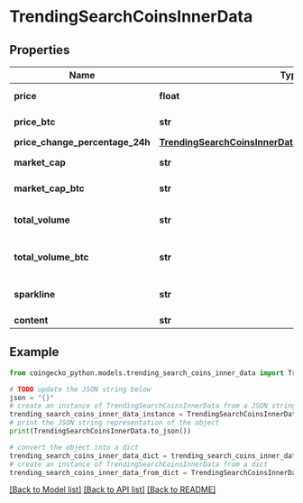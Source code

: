 # TrendingSearchCoinsInnerData


## Properties

Name | Type | Description | Notes
------------ | ------------- | ------------- | -------------
**price** | **float** | coin price in usd | [optional] 
**price_btc** | **str** | coin price in btc | [optional] 
**price_change_percentage_24h** | [**TrendingSearchCoinsInnerDataPriceChangePercentage24h**](TrendingSearchCoinsInnerDataPriceChangePercentage24h.md) |  | [optional] 
**market_cap** | **str** | coin market cap in usd | [optional] 
**market_cap_btc** | **str** | coin market cap in btc | [optional] 
**total_volume** | **str** | coin total volume in usd | [optional] 
**total_volume_btc** | **str** | coin total volume in btc | [optional] 
**sparkline** | **str** | coin sparkline image url | [optional] 
**content** | **str** |  | [optional] 

## Example

```python
from coingecko_python.models.trending_search_coins_inner_data import TrendingSearchCoinsInnerData

# TODO update the JSON string below
json = "{}"
# create an instance of TrendingSearchCoinsInnerData from a JSON string
trending_search_coins_inner_data_instance = TrendingSearchCoinsInnerData.from_json(json)
# print the JSON string representation of the object
print(TrendingSearchCoinsInnerData.to_json())

# convert the object into a dict
trending_search_coins_inner_data_dict = trending_search_coins_inner_data_instance.to_dict()
# create an instance of TrendingSearchCoinsInnerData from a dict
trending_search_coins_inner_data_from_dict = TrendingSearchCoinsInnerData.from_dict(trending_search_coins_inner_data_dict)
```
[[Back to Model list]](../README.md#documentation-for-models) [[Back to API list]](../README.md#documentation-for-api-endpoints) [[Back to README]](../README.md)


